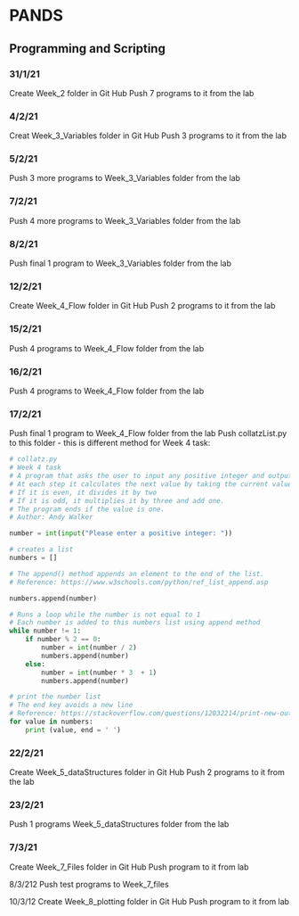 # PANDS
## Programming and Scripting

### 31/1/21
Create Week_2 folder in Git Hub
Push 7 programs to it from the lab 

### 4/2/21
Creat Week_3_Variables folder in Git Hub
Push 3 programs to it from the lab

### 5/2/21
Push 3 more programs to Week_3_Variables folder from the lab

### 7/2/21 
Push 4 more programs to Week_3_Variables folder from the lab

### 8/2/21
Push final 1 program to Week_3_Variables folder from the lab

### 12/2/21
Create Week_4_Flow folder in Git Hub
Push 2 programs to it from the lab

### 15/2/21
Push 4 programs to Week_4_Flow folder from the lab

### 16/2/21
Push 4 programs to Week_4_Flow folder from the lab

### 17/2/21
Push final 1 program to Week_4_Flow folder from the lab
Push collatzList.py to this folder - this is different method for Week 4 task:

```python
# collatz.py
# Week 4 task
# A program that asks the user to input any positive integer and outputs the successive values of the following calculation.
# At each step it calculates the next value by taking the current value
# If it is even, it divides it by two
# If it is odd, it multiplies it by three and add one.
# The program ends if the value is one.
# Author: Andy Walker

number = int(input("Please enter a positive integer: "))

# creates a list
numbers = []

# The append() method appends an element to the end of the list.
# Reference: https://www.w3schools.com/python/ref_list_append.asp

numbers.append(number)

# Runs a loop while the number is not equal to 1
# Each number is added to this numbers list using append method
while number != 1:
    if number % 2 == 0:
        number = int(number / 2)
        numbers.append(number)
    else:
        number = int(number * 3  + 1)
        numbers.append(number)

# print the number list
# The end key avoids a new line
# Reference: https://stackoverflow.com/questions/12032214/print-new-output-on-same-line
for value in numbers:
    print (value, end = ' ')

```

### 22/2/21
Create Week_5_dataStructures folder in Git Hub
Push 2 programs to it from the lab

### 23/2/21
Push 1 programs Week_5_dataStructures folder from the lab

### 7/3/21
Create Week_7_Files folder in Git Hub
Push program to it from lab

8/3/212
Push test programs to Week_7_files

10/3/12
Create Week_8_plotting folder in Git Hub
Push program to it from lab